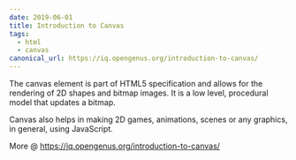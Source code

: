 ```yaml
---
date: 2019-06-01
title: Introduction to Canvas
tags:
  - html
  - canvas
canonical_url: https://iq.opengenus.org/introduction-to-canvas/
---
```


The canvas element is part of HTML5 specification and allows for the rendering of 2D shapes and bitmap images. It is a low level, procedural model that updates a bitmap.

Canvas also helps in making 2D games, animations, scenes or any graphics, in general, using JavaScript.

More @ https://iq.opengenus.org/introduction-to-canvas/